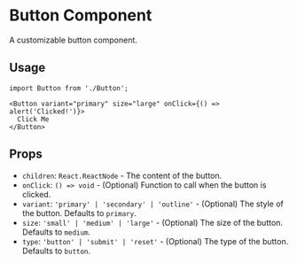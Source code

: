 # Button Component

A customizable button component.

## Usage

```tsx
import Button from './Button';

<Button variant="primary" size="large" onClick={() => alert('Clicked!')}>
  Click Me
</Button>
```

## Props

- `children`: `React.ReactNode` - The content of the button.
- `onClick`: `() => void` - (Optional) Function to call when the button is clicked.
- `variant`: `'primary' | 'secondary' | 'outline'` - (Optional) The style of the button. Defaults to `primary`.
- `size`: `'small' | 'medium' | 'large'` - (Optional) The size of the button. Defaults to `medium`.
- `type`: `'button' | 'submit' | 'reset'` - (Optional) The type of the button. Defaults to `button`.

